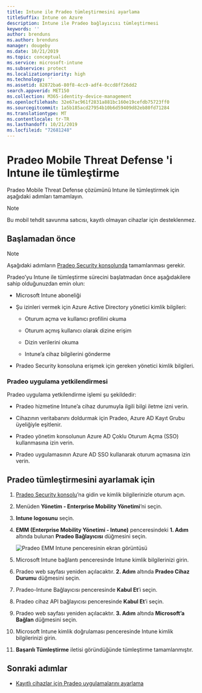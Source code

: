 ```yaml
---
title: Intune ile Pradeo tümleştirmesini ayarlama
titleSuffix: Intune on Azure
description: Intune ile Pradeo bağlayıcısı tümleştirmesi
keywords: ''
author: brenduns
ms.author: brenduns
manager: dougeby
ms.date: 10/21/2019
ms.topic: conceptual
ms.service: microsoft-intune
ms.subservice: protect
ms.localizationpriority: high
ms.technology: ''
ms.assetid: 82872ba6-80f8-4cc9-adf4-0ccd8ff26dd2
search.appverid: MET150
ms.collection: M365-identity-device-management
ms.openlocfilehash: 32e67ac961f2831a881bc160e19cefdb75723ff0
ms.sourcegitcommit: 1a5b185acd27954b10b6d59409d82eb80fd71284
ms.translationtype: MT
ms.contentlocale: tr-TR
ms.lasthandoff: 10/21/2019
ms.locfileid: "72681248"
---
```

# <a name="integrate-pradeo-mobile-threat-defense-with-intune"></a>Pradeo Mobile Threat Defense 'i Intune ile tümleştirme

Pradeo Mobile Threat Defense çözümünü Intune ile tümleştirmek için aşağıdaki adımları tamamlayın.

> [!NOTE]  
> Bu mobil tehdit savunma satıcısı, kayıtlı olmayan cihazlar için desteklenmez.

## <a name="before-you-begin"></a>Başlamadan önce

> [!NOTE]
> Aşağıdaki adımların [Pradeo Security konsolunda](https://www.apps-security.com) tamamlanması gerekir.

Pradeo’yu Intune ile tümleştirme sürecini başlatmadan önce aşağıdakilere sahip olduğunuzdan emin olun:

- Microsoft Intune aboneliği

- Şu izinleri vermek için Azure Active Directory yönetici kimlik bilgileri:

  - Oturum açma ve kullanıcı profilini okuma

  - Oturum açmış kullanıcı olarak dizine erişim

  - Dizin verilerini okuma

  - Intune’a cihaz bilgilerini gönderme

- Pradeo Security konsoluna erişmek için gereken yönetici kimlik bilgileri.

### <a name="pradeo-app-authorization"></a>Pradeo uygulama yetkilendirmesi

Pradeo uygulama yetkilendirme işlemi şu şekildedir:

- Pradeo hizmetine Intune’a cihaz durumuyla ilgili bilgi iletme izni verin.

- Cihazının veritabanını doldurmak için Pradeo, Azure AD Kayıt Grubu üyeliğiyle eşitlenir.

- Pradeo yönetim konsolunun Azure AD Çoklu Oturum Açma (SSO) kullanmasına izin verin.

- Pradeo uygulamasının Azure AD SSO kullanarak oturum açmasına izin verin.

## <a name="to-set-up-pradeo-integration"></a>Pradeo tümleştirmesini ayarlamak için

1. [Pradeo Security konsolu](https://www.apps-security.com)’na gidin ve kimlik bilgilerinizle oturum açın.

2. Menüden **Yönetim - Enterprise Mobility Yönetimi**’ni seçin.

3. **Intune logosunu** seçin.

4. **EMM (Enterprise Mobility Yönetimi - Intune)** penceresindeki **1. Adım** altında bulunan **Pradeo Bağlayıcısı** düğmesini seçin. 

    ![Pradeo EMM Intune penceresinin ekran görüntüsü](./media/pradeo-mtd-connector-integration/pradeo_setup.png)

5. Microsoft Intune bağlantı penceresinde Intune kimlik bilgilerinizi girin.

5. Pradeo web sayfası yeniden açılacaktır. **2. Adım** altında **Pradeo Cihaz Durumu** düğmesini seçin.

7. Pradeo-Intune Bağlayıcısı penceresinde **Kabul Et**’i seçin. 

8. Pradeo cihaz API bağlayıcısı penceresinde **Kabul Et**’i seçin.

9. Pradeo web sayfası yeniden açılacaktır. **3. Adım** altında **Microsoft’a Bağlan** düğmesini seçin. 

10. Microsoft Intune kimlik doğrulaması penceresinde Intune kimlik bilgilerinizi girin.

11. **Başarılı Tümleştirme** iletisi göründüğünde tümleştirme tamamlanmıştır.

## <a name="next-steps"></a>Sonraki adımlar

- [Kayıtlı cihazlar için Pradeo uygulamalarını ayarlama](mtd-apps-ios-app-configuration-policy-add-assign.md)
